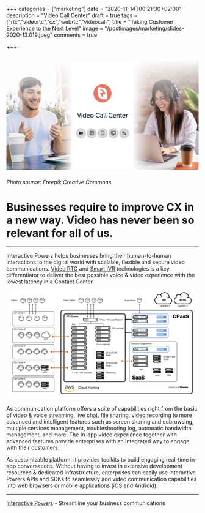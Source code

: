 +++
categories = ["marketing"]
date = "2020-11-14T00:21:30+02:00"
description = "Video Call Center"
draft = true
tags = ["rtc","videortc","cx","webrtc","videocall"]
title = "Taking Customer Experience to the Next Level"
image = "/postimages/marketing/slides-2020-13.019.jpeg"
comments = true

+++

![Video Contact Center](/postimages/marketing/slides-2020-13.019.jpeg)
-------
###### Photo source: Freepik Creative Commons.

#	Businesses require to improve CX in a new way. Video has never been so relevant for all of us.
---

Interactive Powers helps businesses bring their human-to-human interactions to the digital world with scalable, flexible and secure video communications. [Video RTC](https://www.ivrpowers.com/videortc/) and [Smart IVR](https://www.ivrpowers.com/voicexml/) technologies is a key differentiator to deliver the best possible voice & video experience with the lowest latency in a Contact Center.

![Video Contact Center](/postimages/marketing/Solutions-map.019.png)

As communication platform offers a suite of capabilities right from the basic of video & voice streaming, live chat, file sharing, video recording to more advanced and intelligent features such as screen sharing and cobrowsing, multiple services management, troubleshooting log, automatic bandwidth management, and more. The In-app video experience together with advanced features provide enterprises with an integrated way to engage with their customers.

As customizable platform, it provides toolkits to build engaging real-time in-app conversations. Without having to invest in extensive development resources & dedicated infrastructure, enterprises can easily use Interactive Powers APIs and SDKs to seamlessly add video communication capabilities into web browsers or mobile applications (iOS and Android).

---
[Interactive Powers](https://www.ivrpowers.com/) - Streamline your business communications
